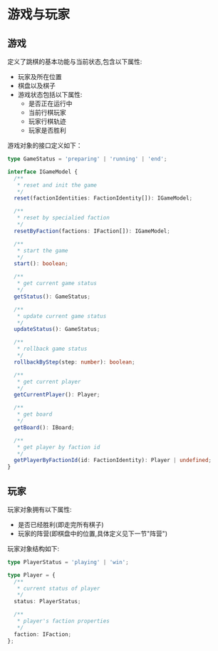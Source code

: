 # 游戏与玩家

## 游戏

定义了跳棋的基本功能与当前状态,包含以下属性:

* 玩家及所在位置
* 棋盘以及棋子
* 游戏状态包括以下属性:
  + 是否正在运行中
  + 当前行棋玩家
  + 玩家行棋轨迹
  + 玩家是否胜利

游戏对象的接口定义如下：

```typescript
type GameStatus = 'preparing' | 'running' | 'end';

interface IGameModel {
  /**
   * reset and init the game
   */
  reset(factionIdentities: FactionIdentity[]): IGameModel;

  /**
   * reset by specialied faction
   */
  resetByFaction(factions: IFaction[]): IGameModel;

  /**
   * start the game
   */
  start(): boolean;

  /**
   * get current game status
   */
  getStatus(): GameStatus;

  /**
   * update current game status
   */
  updateStatus(): GameStatus;

  /**
   * rollback game status
   */
  rollbackByStep(step: number): boolean;

  /**
   * get current player
   */
  getCurrentPlayer(): Player;

  /**
   * get board
   */
  getBoard(): IBoard;

  /**
   * get player by faction id
   */
  getPlayerByFactionId(id: FactionIdentity): Player | undefined;
}
```

## 玩家

玩家对象拥有以下属性:

* 是否已经胜利(即走完所有棋子)
* 玩家的阵营(即棋盘中的位置,具体定义见下一节"阵营")

玩家对象结构如下:

```typescript
type PlayerStatus = 'playing' | 'win';

type Player = {
  /**
   * current status of player
   */
  status: PlayerStatus;

  /**
   * player's faction properties
   */
  faction: IFaction;
};
```
